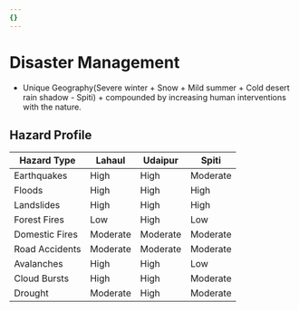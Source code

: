```yaml
---
{}
---
```

   
# Disaster Management   
* Unique Geography(Severe winter + Snow + Mild summer + Cold desert rain shadow - Spiti) + compounded by increasing human interventions with the nature.   
## Hazard Profile   
| Hazard Type    | Lahaul   | Udaipur  | Spiti    |   
| -------------- | -------- | -------- | -------- |   
| Earthquakes    | High     | High     | Moderate |   
| Floods         | High     | High     | High     |   
| Landslides     | High     | High     | High     |   
| Forest Fires   | Low      | High     | Low      |   
| Domestic Fires | Moderate | Moderate | Moderate |   
| Road Accidents | Moderate | Moderate | Moderate |   
| Avalanches     | High     | High     | Low      |   
| Cloud Bursts   | High     | High     | Moderate |   
| Drought        | Moderate | High     | Moderate |